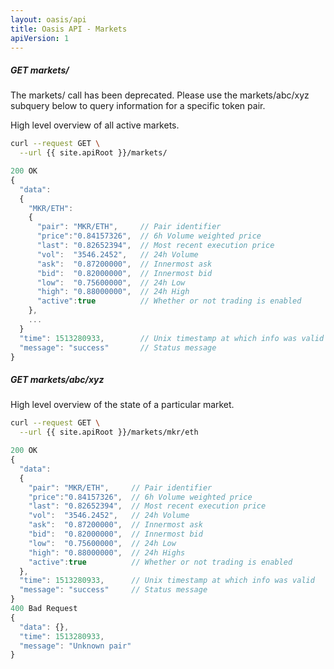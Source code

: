 ```yaml
---
layout: oasis/api
title: Oasis API - Markets
apiVersion: 1
---
```


##### GET markets/

The markets/ call has been deprecated.
Please use the markets/abc/xyz subquery below to query information for a specific token pair. 

High level overview of all active markets.

```bash
curl --request GET \
  --url {{ site.apiRoot }}/markets/
```

```javascript
200 OK
{
  "data":
  {
    "MKR/ETH":
    {
      "pair": "MKR/ETH",     // Pair identifier
      "price":"0.84157326",  // 6h Volume weighted price
      "last": "0.82652394",  // Most recent execution price
      "vol":  "3546.2452",   // 24h Volume
      "ask":  "0.87200000",  // Innermost ask
      "bid":  "0.82000000",  // Innermost bid
      "low":  "0.75600000",  // 24h Low
      "high": "0.88000000",  // 24h High
      "active":true          // Whether or not trading is enabled
    },
    ...
  }
  "time": 1513280933,        // Unix timestamp at which info was valid
  "message": "success"       // Status message
}
```

##### GET markets/abc/xyz

High level overview of the state of a particular market.

```bash
curl --request GET \
  --url {{ site.apiRoot }}/markets/mkr/eth
```

```javascript
200 OK
{
  "data":
  {
    "pair": "MKR/ETH",     // Pair identifier
    "price":"0.84157326",  // 6h Volume weighted price
    "last": "0.82652394",  // Most recent execution price
    "vol":  "3546.2452",   // 24h Volume
    "ask":  "0.87200000",  // Innermost ask
    "bid":  "0.82000000",  // Innermost bid
    "low":  "0.75600000",  // 24h Low
    "high": "0.88000000",  // 24h Highs
    "active":true          // Whether or not trading is enabled
  },
  "time": 1513280933,      // Unix timestamp at which info was valid
  "message": "success"     // Status message
}
400 Bad Request
{
  "data": {},
  "time": 1513280933,
  "message": "Unknown pair"
}
```
